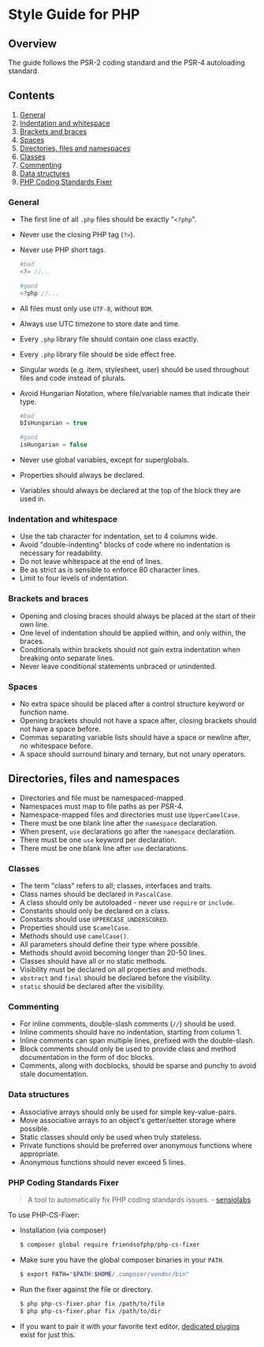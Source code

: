 # Style Guide for PHP

## Overview

The guide follows the PSR-2 coding standard and the PSR-4 autoloading standard.

## Contents

1. [General](#general)
2. [Indentation and whitespace](#indentation-whitespace)
3. [Brackets and braces](#brackets-braces)
4. [Spaces](#spaces)
5. [Directories, files and namespaces](#directories-files-namespaces)
6. [Classes](#classes)
7. [Commenting](#commenting)
8. [Data structures](#data-structures)
9. [PHP Coding Standards Fixer](#php-cs-fixer)


<div id="general"></div>

### General

- The first line of all `.php` files should be exactly "`<?php`".
- Never use the closing PHP tag (`?>`).
- Never use PHP short tags.

	```php
	#bad
	<?= //...

	#good
	<?php //...
	```

- All files must only use `UTF-8`, without `BOM`.
- Always use UTC timezone to store date and time.
- Every `.php` library file should contain one class exactly.
- Every `.php` library file should be side effect free.
- Singular words (e.g. item, stylesheet, user) should be used throughout files and code instead of plurals.
- Avoid Hungarian Notation, where file/variable names that indicate their type.

	```php
	#bad
	bIsHungarian = true

	#good
	isHungarian = false
	```
- Never use global variables, except for superglobals.
- Properties should always be declared.
- Variables should always be declared at the top of the block they are used in.

<div id="indentation-whitespace"></div>

### Indentation and whitespace

- Use the tab character for indentation, set to 4 columns wide.
- Avoid "double-indenting" blocks of code where no indentation is necessary for readability.
- Do not leave whitespace at the end of lines.
- Be as strict as is sensible to enforce 80 character lines.
- Limit to four levels of indentation.

<div id="brackets-and-braces"></div>

### Brackets and braces

- Opening and closing braces should always be placed at the start of their own line.
- One level of indentation should be applied within, and only within, the braces.
- Conditionals within brackets should not gain extra indentation when breaking onto separate lines.
- Never leave conditional statements unbraced or unindented.

<div id="spaces"></div>

### Spaces

- No extra space should be placed after a control structure keyword or function name.
- Opening brackets should not have a space after, closing brackets should not have a space before.
- Commas separating variable lists should have a space or newline after, no whitespace before.
- A space should surround binary and ternary, but not unary operators.

<div id="directories-files-namespaces"></div>

## Directories, files and namespaces

- Directories and file must be namespaced-mapped.
- Namespaces must map to file paths as per PSR-4.
- Namespace-mapped files and directories must use `UpperCamelCase`.
- There must be one blank line after the `namespace` declaration.
- When present, `use` declarations go after the `namespace` declaration.
- There must be one `use` keyword per declaration.
- There must be one blank line after `use` declarations.

<div id="classes"></div>

### Classes

- The term "class" refers to all; classes, interfaces and traits.
- Class names should be declared in `PascalCase`.
- A class should only be autoloaded - never use `require` or `include`.
- Constants should only be declared on a class.
- Constants should use `UPPERCASE_UNDERSCORED`.
- Properties should use `$camelCase`.
- Methods should use `camelCase()`.
- All parameters should define their type where possible.
- Methods should avoid becoming longer than 20-50 lines.
- Classes should have all or no static methods.
- Visibility must be declared on all properties and methods.
- `abstract` and `final` should be declared before the visibility.
- `static` should be declared after the visibility.

<div id="commenting"></div>

### Commenting

- For inline comments, double-slash comments (`//`) should be used.
- Inline comments should have no indentation, starting from column 1.
- Inline comments can span multiple lines, prefixed with the double-slash.
- Block comments should only be used to provide class and method documentation in the form of doc blocks.
- Comments, along with docblocks, should be sparse and punchy to avoid stale documentation.

### Data structures

- Associative arrays should only be used for simple key-value-pairs.
- Move associative arrays to an object's getter/setter storage where possible.
- Static classes should only be used when truly stateless.
- Private functions should be preferred over anonymous functions where appropriate.
- Anonymous functions should never exceed 5 lines.

<div id="php-cs-fixer"></div>

### PHP Coding Standards Fixer

> A tool to automatically fix PHP coding standards issues. - [sensiolabs](1)

To use PHP-CS-Fixer:

- Installation (via composer)

	```bash
	$ composer global require friendsofphp/php-cs-fixer
	```
- Make sure you have the global composer binaries in your `PATH`.

	```bash
	$ export PATH="$PATH:$HOME/.composer/vendor/bin"
	```

- Run the fixer against the file or directory.

	```bash
	$ php php-cs-fixer.phar fix /path/to/file
	$ php php-cs-fixer.phar fix /path/to/dir
	```

- If you want to pair it with your favorite text editor, [dedicated plugins](2) exist for just this.

[1]: http://cs.sensiolabs.org
[2]: http://cs.sensiolabs.org/#helpers
